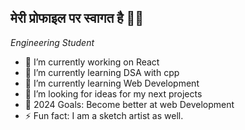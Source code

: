 <h2> मेरी प्रोफाइल पर स्वागत है 🙏🏻</h2>

<p><em>Engineering Student</em></p>


 - 🔭 I’m currently working on React
 - 🌱 I’m currently learning DSA with cpp
 - 🌱 I’m currently learning Web Development
 - 🤔 I’m looking for ideas for my next projects
 - 🥅 2024 Goals: Become better at web Development
 - ⚡ Fun fact: I am a sketch artist as well. 


